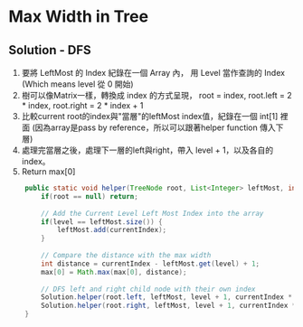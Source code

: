 # Max Width in Tree


## Solution - DFS
1. 要將 LeftMost 的 Index 紀錄在一個 Array 內， 用 Level 當作查詢的 Index (Which means level 從 0 開始)
2. 樹可以像Matrix一樣，轉換成 index 的方式呈現， root = index, root.left = 2 * index, root.right = 2 * index + 1
3. 比較current root的index與"當層"的leftMost index值，紀錄在一個 int[1] 裡面 (因為array是pass by reference，所以可以跟著helper function 傳入下層)
4. 處理完當層之後，處理下一層的left與right，帶入 level + 1，以及各自的index。
5. Return max[0]

```java
    public static void helper(TreeNode root, List<Integer> leftMost, int level, int currentIndex, int[] max) {
        if(root == null) return;
        
        // Add the Current Level Left Most Index into the array
        if(level == leftMost.size()) {
            leftMost.add(currentIndex);
        }
        
        // Compare the distance with the max width
        int distance = currentIndex - leftMost.get(level) + 1;
        max[0] = Math.max(max[0], distance);
        
        // DFS left and right child node with their own index
        Solution.helper(root.left, leftMost, level + 1, currentIndex * 2, max);
        Solution.helper(root.right, leftMost, level + 1, currentIndex * 2 + 1, max);   
    }
```